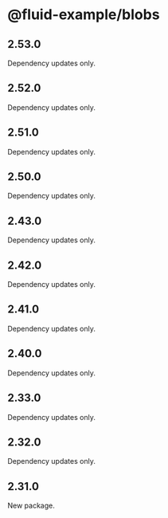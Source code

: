 # @fluid-example/blobs

## 2.53.0

Dependency updates only.

## 2.52.0

Dependency updates only.

## 2.51.0

Dependency updates only.

## 2.50.0

Dependency updates only.

## 2.43.0

Dependency updates only.

## 2.42.0

Dependency updates only.

## 2.41.0

Dependency updates only.

## 2.40.0

Dependency updates only.

## 2.33.0

Dependency updates only.

## 2.32.0

Dependency updates only.

## 2.31.0

New package.
